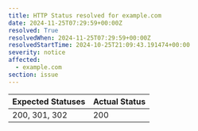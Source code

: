 ```yaml
---
title: HTTP Status resolved for example.com
date: 2024-11-25T07:29:59+00:00Z
resolved: True
resolvedWhen: 2024-11-25T07:29:59+00:00Z
resolvedStartTime: 2024-10-25T21:09:43.191474+00:00
severity: notice
affected:
  - example.com
section: issue
---
```


| Expected Statuses | Actual Status  |
|-------------------|----------------|
| 200, 301, 302 | 200 |
